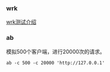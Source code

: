 ### wrk

[wrk测试介绍](https://www.cnblogs.com/ycyzharry/p/8372168.html)

### ab
模拟500个客户端，进行20000次的请求。
```shell
ab -c 500 -c 20000 'http://127.0.0.1'
```
